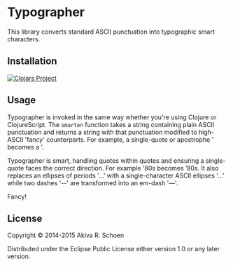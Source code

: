 # Typographer

This library converts standard ASCII punctuation into typographic smart characters. 

## Installation

[![Clojars Project](http://clojars.org/typographer/latest-version.svg)](http://clojars.org/typographer)

## Usage

Typographer is invoked in the same way whether you're using Clojure or ClojureScript. The `smarten` function takes a string containing plain ASCII punctuation and returns a string with that punctuation modified to high-ASCII 'fancy' counterparts. For example, a single-quote or apostrophe ' becomes a ’.

Typographer is smart, handling quotes within quotes and ensuring a single-quote faces the correct direction. For example '80s becomes ’80s. It also replaces an ellipses of periods '...' with a single-character ASCII ellipses '…' while two dashes '--' are transformed into an em-dash '—'.

Fancy!

## License

Copyright © 2014-2015 Akiva R. Schoen

Distributed under the Eclipse Public License either version 1.0 or any later version.
